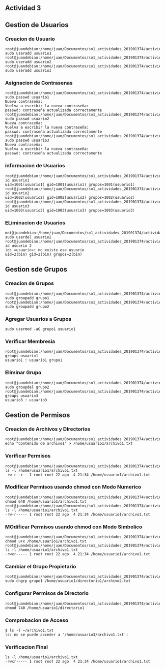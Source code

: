 ## Actividad 3

## Gestion de Usuarios

### Creacion de Usuario
```
root@juandebian:/home/juan/Documentos/so1_actividades_201901374/actividad3# sudo useradd usuario1
root@juandebian:/home/juan/Documentos/so1_actividades_201901374/actividad3# sudo useradd usuario2
root@juandebian:/home/juan/Documentos/so1_actividades_201901374/actividad3# sudo useradd usuario3
```
### Asignacion de Contrasenas
```
root@juandebian:/home/juan/Documentos/so1_actividades_201901374/actividad3# sudo passwd usuario1
Nueva contraseña: 
Vuelva a escribir la nueva contraseña: 
passwd: contraseña actualizada correctamente
root@juandebian:/home/juan/Documentos/so1_actividades_201901374/actividad3# sudo passwd usuario2
Nueva contraseña: 
Vuelva a escribir la nueva contraseña: 
passwd: contraseña actualizada correctamente
root@juandebian:/home/juan/Documentos/so1_actividades_201901374/actividad3# sudo passwd usuario3
Nueva contraseña: 
Vuelva a escribir la nueva contraseña: 
passwd: contraseña actualizada correctamente
```
### informacion de Usuarios
```
root@juandebian:/home/juan/Documentos/so1_actividades_201901374/actividad3# id usuario1
uid=1001(usuario1) gid=1001(usuario1) grupos=1001(usuario1)
root@juandebian:/home/juan/Documentos/so1_actividades_201901374/actividad3# id usuario2
uid=1002(usuario2) gid=1002(usuario2) grupos=1002(usuario2)
root@juandebian:/home/juan/Documentos/so1_actividades_201901374/actividad3# id usuario3
uid=1003(usuario3) gid=1003(usuario3) grupos=1003(usuario3)
```
### ELiminacion de Usuarios
```
oot@juandebian:/home/juan/Documentos/so1_actividades_201901374/actividad3# sudo userdel usuario2
root@juandebian:/home/juan/Documentos/so1_actividades_201901374/actividad3# id usuario 2
id: «usuario»: no existe ese usuario
uid=2(bin) gid=2(bin) grupos=2(bin)
```
## Gestion sde Grupos

### Creacion de Grupos
```
root@juandebian:/home/juan/Documentos/so1_actividades_201901374/actividad3# sudo groupadd grupo1
root@juandebian:/home/juan/Documentos/so1_actividades_201901374/actividad3# sudo groupadd grupo2
```

### Agregar Usuarios a Grupos
```
sudo usermod -aG grupo1 usuario1

```

### Verificar Membresia
```
root@juandebian:/home/juan/Documentos/so1_actividades_201901374/actividad3# groups usuario1
usuario1 : usuario1 grupo1
```
### Eliminar Grupo

```
root@juandebian:/home/juan/Documentos/so1_actividades_201901374/actividad3# sudo groupdel grupo2
root@juandebian:/home/juan/Documentos/so1_actividades_201901374/actividad3# groups usuario3
usuario3 : usuario3
```

## Gestion de Permisos

### Creacion de Archivos y DIrectorios
```
root@juandebian:/home/juan/Documentos/so1_actividades_201901374/actividad3# echo "Contenido de archivo1" > /home/usuario1/archivo1.txt
```

### Verificar Permisos
```
root@juandebian:/home/juan/Documentos/so1_actividades_201901374/actividad3# ls -l /home/usuario1/archivo1.txt
-rw-r--r-- 1 root root 22 ago  4 21:34 /home/usuario1/archivo1.txt
```

### Modificar Permisos usando chmod con Modo Numerico
```
root@juandebian:/home/juan/Documentos/so1_actividades_201901374/actividad3# chmod 640 /home/usuario1/archivo1.txt
root@juandebian:/home/juan/Documentos/so1_actividades_201901374/actividad3# ls -l /home/usuario1/archivo1.txt
-rw-r----- 1 root root 22 ago  4 21:34 /home/usuario1/archivo1.txt
```

### MOdificar Permisos usando chmod con Modo Simbolico
```
root@juandebian:/home/juan/Documentos/so1_actividades_201901374/actividad3# chmod u+x /home/usuario1/archivo1.txt
root@juandebian:/home/juan/Documentos/so1_actividades_201901374/actividad3# ls -l /home/usuario1/archivo1.txt
-rwxr----- 1 root root 22 ago  4 21:34 /home/usuario1/archivo1.txt
```

### Cambiar el Grupo Propietario
```
root@juandebian:/home/juan/Documentos/so1_actividades_201901374/actividad3# sudo chgrp grupo1 /home/usuario1/directorio1/archivo2.txt
```

### Configurar Permisos de Directorio
```
root@juandebian:/home/juan/Documentos/so1_actividades_201901374/actividad3# chmod 740 /home/usuario1/directorio1
```

### Comprobacion de Acceso
```
$ ls -l ~/archivo1.txt
ls: no se puede acceder a '/home/usuario3/archivo1.txt':
```

### Verificacion Final
```
ls -l /home/usuario1/archivo1.txt
-rwxr----- 1 root root 22 ago  4 21:34 /home/usuario1/archivo1.txt
```
